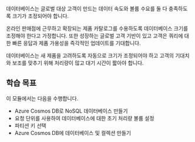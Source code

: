 데이터베이스는 글로벌 대상 고객이 만드는 데이터 속도와 볼륨 수요를 둘 다 충족하도록 크기가 조정되어야 합니다.

온라인 판매점에 근무하고 확장되는 제품 카탈로그를 수용하도록 데이터베이스 크기를 조정해야 한다고 가정합니다. 또한 성장하는 글로벌 고객 기반이 있고 고객은 쿼리에 대한 빠른 응답과 제품 가용성을 즉각적인 업데이트를 기대합니다.

데이터베이스는 새 제품을 고려하도록 자동으로 크기가 조정되어야 하고 고객의 기대치와 보조를 맞추기 위해 처리량이 많고 대기 시간이 짧아야 합니다.

## <a name="learning-objectives"></a>학습 목표

이 모듈에서는 다음을 수행합니다.

- Azure Cosmos DB로 NoSQL 데이터베이스 만들기
- 요청 단위를 사용하여 데이터베이스에 대한 초기 처리량 볼륨 설정
- 파티션 키 선택
- Azure Cosmos DB에 데이터베이스 및 컬렉션 만들기